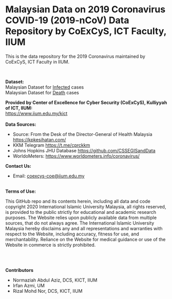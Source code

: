 
# Malaysian Data on 2019 Coronavirus COVID-19 (2019-nCoV) Data Repository by CoExCyS, ICT Faculty, IIUM


This is the data repository for the 2019 Coronavirus maintained by CoExCyS, ICT Faculty in IIUM.

<br>

<b>Dataset:</b><br>
Malaysian Dataset for [Infected](Infected%20cases%20Covid19-MY.csv) cases <br>
Malaysian Dataset for [Death](Death%20cases%20Covid19-MY.csv) cases <br>


<b>Provided by Center of Excellence for Cyber Security (CoExCyS), Kulliyyah of ICT, IIUM:</b><br>
https://www.iium.edu.my/kict
<br><br>
<b>Data Sources:</b><br>
* Source: From the Desk of the Director-General of Health Malaysia https://kpkesihatan.com/
* KKM Telegram https://t.me/cprckkm
* Johns Hopkins JHU Database https://github.com/CSSEGISandData
* WorldoMeters: https://www.worldometers.info/coronavirus/


<b>Contact Us: </b><br>
* Email: coexcys-coe@iium.edu.my
<br><br>

<b>Terms of Use:</b><br>

This GitHub repo and its contents herein, including all data and code copyright 2020 International Islamic University Malaysia, all rights reserved, is provided to the public strictly for educational and academic research purposes.  The Website relies upon publicly available data from multiple sources, that do not always agree. The International Islamic University Malaysia hereby disclaims any and all representations and warranties with respect to the Website, including accuracy, fitness for use, and merchantability.  Reliance on the Website for medical guidance or use of the Website in commerce is strictly prohibited.

<br><br>

<b>Contributors</b>
* Normaziah Abdul Aziz, DCS, KICT, IIUM
* Irfan Azmi, UM
* Rizal Mohd Nor, DCS, KICT, IIUM
